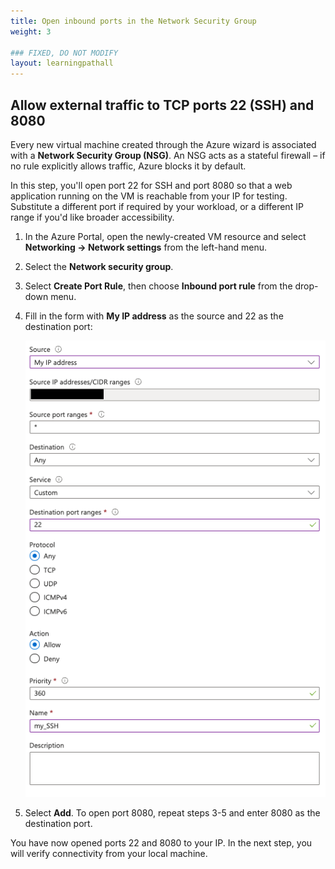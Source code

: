 ```yaml
---
title: Open inbound ports in the Network Security Group
weight: 3

### FIXED, DO NOT MODIFY
layout: learningpathall
---
```


## Allow external traffic to TCP ports 22 (SSH) and 8080

Every new virtual machine created through the Azure wizard is associated with a **Network Security Group (NSG)**. An NSG acts as a stateful firewall – if no rule explicitly allows traffic, Azure blocks it by default.

In this step, you'll open port 22 for SSH and port 8080 so that a web application running on the VM is reachable from your IP for testing. Substitute a different port if required by your workload, or a different IP range if you'd like broader accessibility.

1. In the Azure Portal, open the newly-created VM resource and select **Networking → Network settings** from the left-hand menu.
2. Select the **Network security group**.
3. Select **Create Port Rule**, then choose **Inbound port rule** from the drop-down menu.

4. Fill in the form with **My IP address** as the source and 22 as the destination port:

   ![Add inbound security rule with source of my IP and destination port 22#center](images/create-nsg-rule.png)

5. Select **Add**.
To open port 8080, repeat steps 3-5 and enter 8080 as the destination port.

You have now opened ports 22 and 8080 to your IP. In the next step, you will verify connectivity from your local machine.
